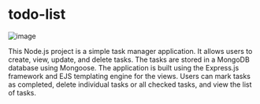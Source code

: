 # todo-list

![image](https://github.com/samvat7/todo-list/assets/108258653/1cfd73ac-85d6-4449-abc9-e9561d1ade55)

This Node.js project is a simple task manager application. It allows users to create, view, update, and delete tasks. The tasks are stored in a MongoDB database using Mongoose. The application is built using the Express.js framework and EJS templating engine for the views. Users can mark tasks as completed, delete individual tasks or all checked tasks, and view the list of tasks.

